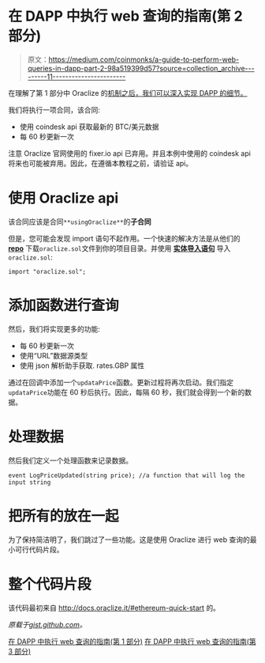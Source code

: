 # 在 DAPP 中执行 web 查询的指南(第 2 部分)

> 原文：<https://medium.com/coinmonks/a-guide-to-perform-web-queries-in-dapp-part-2-98a519399d57?source=collection_archive---------11----------------------->

在理解了第 1 部分中 Oraclize 的[机制之后，我们可以深入实现 DAPP 的细节。](/coinmonks/a-guide-to-perform-web-queries-in-dapp-35683a386044)

我们将执行一项合同，该合同:

*   使用 coindesk api 获取最新的 BTC/美元数据
*   每 60 秒更新一次

注意 Oraclize 官网使用的 fixer.io api 已弃用。并且本例中使用的 coindesk api 将来也可能被弃用。因此，在遵循本教程之前，请验证 api。

# 使用 Oraclize api

该合同应该是合同`**usingOraclize**`的**子合同**

但是，您可能会发现 import 语句不起作用。一个快速的解决方法是从他们的 [**repo**](https://github.com/oraclize/ethereum-api/) 下载`oraclize.sol`文件到你的项目目录。并使用 [**实体导入语句**](https://remix.readthedocs.io/en/latest/tutorial_import.html) 导入`oraclize.sol`:

`import "oraclize.sol";`

# 添加函数进行查询

然后，我们将实现更多的功能:

*   每 60 秒更新一次
*   使用“URL”数据源类型
*   使用 json 解析助手获取. rates.GBP 属性

通过在回调中添加一个`updataPrice`函数。更新过程将再次启动。我们指定`updataPrice`功能在 60 秒后执行。因此，每隔 60 秒，我们就会得到一个新的数据。

# 处理数据

然后我们定义一个处理函数来记录数据。

```
event LogPriceUpdated(string price); //a function that will log the input string
```

# 把所有的放在一起

为了保持简洁明了，我们跳过了一些功能。这是使用 Oraclize 进行 web 查询的最小可行代码片段。

# 整个代码片段

该代码最初来自 http://docs.oraclize.it/#ethereum-quick-start 的。

*原载于*[*gist.github.com*](https://gist.github.com/sksitou/4b79f2726b4cfccf94b2db9d3074ce19)*。*

[在 DAPP 中执行 web 查询的指南(第 1 部分)](/@thebestchef/a-guide-to-perform-web-queries-in-dapp-35683a386044)
[在 DAPP 中执行 web 查询的指南(第 3 部分)](/@thebestchef/a-guide-to-perform-web-queries-in-dapp-part-3-de27ceb5343a)